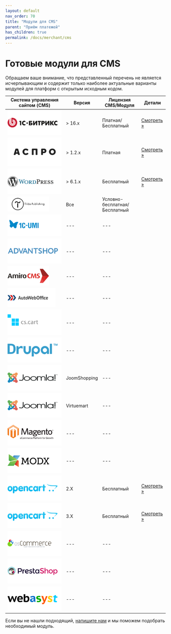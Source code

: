 ```yaml
---
layout: default
nav_order: 70
title: "Модули для CMS"
parent: "Приём платежей"
has_children: true
permalink: /docs/merchant/cms
---
```


# Готовые модули для CMS

Обращаем ваше внимание, что представленный перечень не является исчерпывающим и содержит только наиболее
актуальные варианты модулей для платформ с открытым исходным кодом.

| Система управления сайтом (CMS)                         | Версия       | Лицензия CMS/Модуля           | Детали
|---------------------------------------------------------|--------------|-------------------------------| ---------------------------------
| ![1С Битрикс](/assets/images/cms/1s_bitrix.svg)         | > 16.x       | Платная/Бесплатный            | [Смотреть &raquo;](/docs/merchant/cms/1c-bitrix/)
| ![Aspro](/assets/images/cms/aspro.png)                  | > 1.2.x      | Платная                       | [Смотреть &raquo;](/docs/merchant/cms/aspro/)
| ![WordPress](/assets/images/cms/wordpress.svg)          | > 6.1.x      | Бесплатный                    | [Смотреть &raquo;](/docs/merchant/cms/woocommerce/)
| ![Tilda](/assets/images/cms/tilda.png)                  | Все          | Условно-бесплатная/Бесплатный | 
| ![UMI.CMS](/assets/images/cms/1c-umi.svg)               | ---          | ---                           |
| ![AdvantShop](/assets/images/cms/advantshop.svg)        | ---          | ---                           |
| ![AmiroCMS](/assets/images/cms/amirocms.png)            | ---          | ---                           |
| ![АвтоВебОфис](/assets/images/cms/autoweboffice.png)    | ---          | ---                           |
| ![CS-Cart](/assets/images/cms/cscart.svg)               | ---          | ---                           |
| ![Ubercart](/assets/images/cms/drupal.svg)              | ---          | ---                           |
| ![JoomShopping](/assets/images/cms/joomla.svg)          | JoomShopping | ---                           |
| ![Virtuemart](/assets/images/cms/joomla.svg)            | Virtuemart   | ---                           |
| ![Magento](/assets/images/cms/magento.svg)              | ---          | ---                           |
| ![ModX](/assets/images/cms/modx.svg)                    | ---          | ---                           |
| ![OpenCart](/assets/images/cms/opencart.svg)            | 2.X          | Бесплатный                    |[Смотреть &raquo;](/docs/merchant/cms/opencartv2/)
| ![OpenCart](/assets/images/cms/opencart.svg)            | 3.X          | Бесплатный                    |[Смотреть &raquo;](/docs/merchant/cms/opencartv3/)
| ![OSCommerce](/assets/images/cms/oscommerce.svg)        | ---          | ---                           |
| ![PrestaShop](/assets/images/cms/prestashop.svg)        | ---          | ---                           |
| ![WebAsyst/ShopScript](/assets/images/cms/webasyst.svg) | ---          | ---                           |


Если вы не нашли подходящий, [напишите нам](https://www.invoicebox.ru/ru/contacts/feedback.html) и мы поможем подобрать необходимый модуль.
